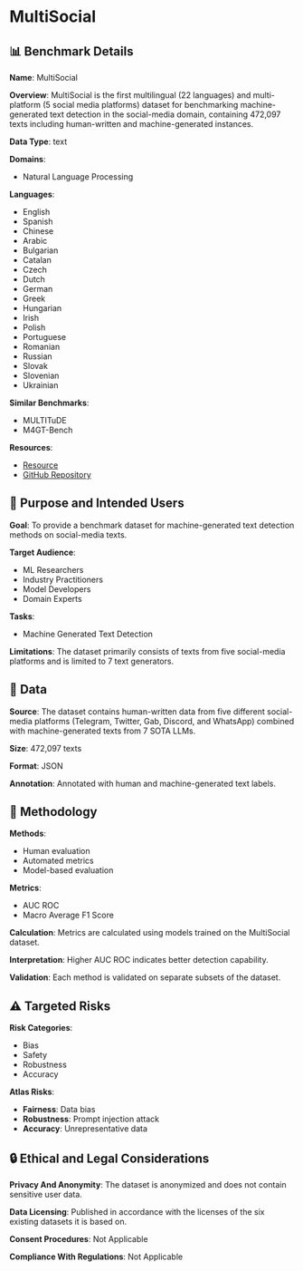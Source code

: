 # MultiSocial

## 📊 Benchmark Details

**Name**: MultiSocial

**Overview**: MultiSocial is the first multilingual (22 languages) and multi-platform (5 social media platforms) dataset for benchmarking machine-generated text detection in the social-media domain, containing 472,097 texts including human-written and machine-generated instances.

**Data Type**: text

**Domains**:
- Natural Language Processing

**Languages**:
- English
- Spanish
- Chinese
- Arabic
- Bulgarian
- Catalan
- Czech
- Dutch
- German
- Greek
- Hungarian
- Irish
- Polish
- Portuguese
- Romanian
- Russian
- Slovak
- Slovenian
- Ukrainian

**Similar Benchmarks**:
- MULTITuDE
- M4GT-Bench

**Resources**:
- [Resource](https://doi.org/10.5281/zenodo.13846152)
- [GitHub Repository](https://github.com/kinit-sk/multisocial)

## 🎯 Purpose and Intended Users

**Goal**: To provide a benchmark dataset for machine-generated text detection methods on social-media texts.

**Target Audience**:
- ML Researchers
- Industry Practitioners
- Model Developers
- Domain Experts

**Tasks**:
- Machine Generated Text Detection

**Limitations**: The dataset primarily consists of texts from five social-media platforms and is limited to 7 text generators.

## 💾 Data

**Source**: The dataset contains human-written data from five different social-media platforms (Telegram, Twitter, Gab, Discord, and WhatsApp) combined with machine-generated texts from 7 SOTA LLMs.

**Size**: 472,097 texts

**Format**: JSON

**Annotation**: Annotated with human and machine-generated text labels.

## 🔬 Methodology

**Methods**:
- Human evaluation
- Automated metrics
- Model-based evaluation

**Metrics**:
- AUC ROC
- Macro Average F1 Score

**Calculation**: Metrics are calculated using models trained on the MultiSocial dataset.

**Interpretation**: Higher AUC ROC indicates better detection capability.

**Validation**: Each method is validated on separate subsets of the dataset.

## ⚠️ Targeted Risks

**Risk Categories**:
- Bias
- Safety
- Robustness
- Accuracy

**Atlas Risks**:
- **Fairness**: Data bias
- **Robustness**: Prompt injection attack
- **Accuracy**: Unrepresentative data

## 🔒 Ethical and Legal Considerations

**Privacy And Anonymity**: The dataset is anonymized and does not contain sensitive user data.

**Data Licensing**: Published in accordance with the licenses of the six existing datasets it is based on.

**Consent Procedures**: Not Applicable

**Compliance With Regulations**: Not Applicable
